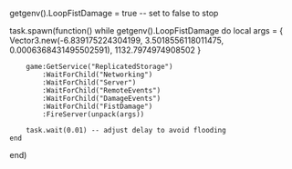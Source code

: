 getgenv().LoopFistDamage = true -- set to false to stop

task.spawn(function()
    while getgenv().LoopFistDamage do
        local args = {
            Vector3.new(-6.839175224304199, 3.5018556118011475, 0.0006368431495502591),
            1132.7974974908502
        }
        
        game:GetService("ReplicatedStorage")
            :WaitForChild("Networking")
            :WaitForChild("Server")
            :WaitForChild("RemoteEvents")
            :WaitForChild("DamageEvents")
            :WaitForChild("FistDamage")
            :FireServer(unpack(args))

        task.wait(0.01) -- adjust delay to avoid flooding
    end
end)
